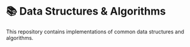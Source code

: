 # 📚 Data Structures & Algorithms

This repository contains implementations of common data structures and algorithms.
